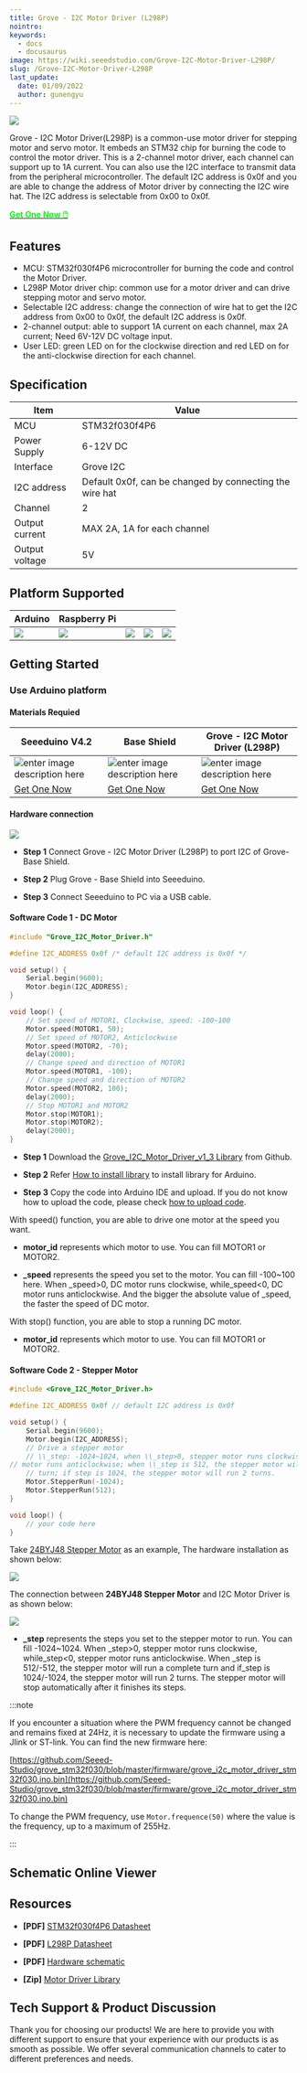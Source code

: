 ```yaml
---
title: Grove - I2C Motor Driver (L298P)
nointro:
keywords:
  - docs
  - docusaurus
image: https://wiki.seeedstudio.com/Grove-I2C-Motor-Driver-L298P/
slug: /Grove-I2C-Motor-Driver-L298P
last_update:
  date: 01/09/2022
  author: gunengyu
---
```


![](https://files.seeedstudio.com/products/105020093/img/105020093_wiki.png)

Grove - I2C Motor Driver(L298P) is a common-use motor driver for stepping motor and servo motor. It embeds an STM32 chip for burning the code to control the
motor driver. This is a 2-channel motor driver, each channel can support up to 1A current. You can also use the I2C interface to transmit data from the peripheral microcontroller. The default I2C address is 0x0f and you are able to change the address of Motor driver by connecting the I2C wire hat. The I2C address is selectable from 0x00 to 0x0f.

<div class="get_one_now_container" style={{textAlign: 'center'}}>
  <a class="get_one_now_item" href="https://www.seeedstudio.com/Grove-I2C-Motor-Driver-L298P-p-4534.html" target="_blank" rel="noopener noreferrer">
    <strong><span><font color={'FFFFFF'} size={"4"}> Get One Now 🖱️</font></span></strong>
  </a>
</div>

## Features

- MCU: STM32f030f4P6 microcontroller for burning the code and control the Motor Driver.
- L298P Motor driver chip: common use for a motor driver and can drive stepping motor and servo motor.
- Selectable I2C address: change the connection of wire hat to get the I2C address from 0x00 to 0x0f, the default I2C address is 0x0f.
- 2-channel output: able to support 1A current on each channel, max 2A current; Need 6V-12V DC voltage input.
- User LED: green LED on for the clockwise direction and red LED on for the anti-clockwise direction for each channel.

## Specification

|Item|Value|
|---|---|
|MCU|STM32f030f4P6|
|Power Supply|6-12V DC|
|Interface|Grove I2C|
|I2C address|Default 0x0f, can be changed by connecting the wire hat|
|Channel|2|
|Output current|MAX 2A, 1A for each channel|
|Output voltage|5V|

## Platform Supported

| Arduino                                                                                             | Raspberry Pi                                                                                             |                                                                                                 |                                                                                                          |                                                                                                    |
|-----------------------------------------------------------------------------------------------------|----------------------------------------------------------------------------------------------------------|-------------------------------------------------------------------------------------------------|---------------------------------------------------------------------------------------------------|----------------------------------------------------------------------------------------------------|
| ![](https://files.seeedstudio.com/wiki/wiki_english/docs/images/arduino_logo.jpg) | ![](https://files.seeedstudio.com/wiki/wiki_english/docs/images/raspberry_pi_logo_n.jpg) | ![](https://files.seeedstudio.com/wiki/wiki_english/docs/images/bbg_logo_n.jpg) | ![](https://files.seeedstudio.com/wiki/wiki_english/docs/images/wio_logo_n.jpg) | ![](https://files.seeedstudio.com/wiki/wiki_english/docs/images/linkit_logo_n.jpg) |

## Getting Started

### Use Arduino platform

#### Materials Requied

| Seeeduino V4.2 | Base Shield|  Grove - I2C Motor Driver (L298P)|
|--------------|-------------|-----------------|
|![enter image description here](https://files.seeedstudio.com/wiki/Grove_Light_Sensor/images/gs_1.jpg)|![enter image description here](https://files.seeedstudio.com/wiki/Grove_Light_Sensor/images/gs_4.jpg)|![enter image description here](https://files.seeedstudio.com/products/105020093/img/105020093_thumbnail.jpg)|
|[Get One Now](https://www.seeedstudio.com/Seeeduino-V4.2-p-2517.html)|[Get One Now](https://www.seeedstudio.com/Base-Shield-V2-p-1378.html)|[Get One Now](https://www.seeedstudio.com/Grove-I2C-Motor-Driver-L298P-p-4534.html)|

#### Hardware connection

<div style={{textAlign:'center'}}>
  <img src="https://files.seeedstudio.com/wiki/Grove-I2C_Motor_Driver_V1.3/img/I2CMotorDriver-4.jpg" style={{width:'auto', height:400}}/>
</div>

- **Step 1** Connect Grove - I2C Motor Driver (L298P) to port I2C of Grove-Base Shield.

- **Step 2** Plug Grove - Base Shield into Seeeduino.

- **Step 3** Connect Seeeduino to PC via a USB cable.

#### Software Code 1 - DC Motor

```cpp
#include "Grove_I2C_Motor_Driver.h"

#define I2C_ADDRESS 0x0f /* default I2C address is 0x0f */

void setup() {
    Serial.begin(9600);
    Motor.begin(I2C_ADDRESS);
}

void loop() {
    // Set speed of MOTOR1, Clockwise, speed: -100~100
    Motor.speed(MOTOR1, 50);
    // Set speed of MOTOR2, Anticlockwise
    Motor.speed(MOTOR2, -70);
    delay(2000);
    // Change speed and direction of MOTOR1
    Motor.speed(MOTOR1, -100);
    // Change speed and direction of MOTOR2
    Motor.speed(MOTOR2, 100);
    delay(2000);
    // Stop MOTOR1 and MOTOR2
    Motor.stop(MOTOR1);
    Motor.stop(MOTOR2);
    delay(2000);
}
```

- **Step 1** Download the  [Grove_I2C_Motor_Driver_v1_3 Library](https://github.com/Seeed-Studio/Grove_I2C_Motor_Driver_v1_3/archive/master.zip) from Github.

- **Step 2** Refer [How to install library](https://wiki.seeedstudio.com/How_to_install_Arduino_Library) to install library for Arduino.

- **Step 3** Copy the code into Arduino IDE and upload. If you do not know how to upload the code, please check [how to upload code](https://wiki.seeedstudio.com/Upload_Code/).

With speed() function, you are able to drive one motor at the speed you want.

- **motor_id** represents which motor to use. You can fill MOTOR1 or MOTOR2.

- **\_speed** represents the speed you set to the motor. You can fill -100~100 here. When \_speed&gt;0, DC motor runs clockwise, while\_speed&lt;0, DC motor runs anticlockwise. And the bigger the absolute value of \_speed, the faster the speed of DC motor.

With stop() function, you are able to stop a running DC motor.

- **motor_id** represents which motor to use. You can fill MOTOR1 or MOTOR2.

#### Software Code 2 - Stepper Motor

```cpp
#include <Grove_I2C_Motor_Driver.h>

#define I2C_ADDRESS 0x0f // default I2C address is 0x0f

void setup() {
    Serial.begin(9600);
    Motor.begin(I2C_ADDRESS);
    // Drive a stepper motor
    // \\_step: -1024~1024, when \\_step>0, stepper motor runs clockwise; \\_step<0, stepper
// motor runs anticlockwise; when \\_step is 512, the stepper motor will run a complete
    // turn; if step is 1024, the stepper motor will run 2 turns.
    Motor.StepperRun(-1024);
    Motor.StepperRun(512);
}

void loop() {
    // your code here
}
```

Take [24BYJ48 Stepper Motor](https://www.seeedstudio.com/Small-Size-and-High-Torque-Stepper-Motor-24BYJ48-p-1922.html) as an example, The hardware installation as shown below:

<div style={{textAlign:'center'}}>
  <img src="https://files.seeedstudio.com/wiki/Grove-I2C_Motor_Driver_V1.3/img/I2C_Motor_Driver_control_a_Stepper_Motor.jpg" style={{width:600, height:'auto'}}/>
</div>

The connection between **24BYJ48 Stepper Motor** and I2C Motor Driver is as shown below:

<div style={{textAlign:'center'}}>
  <img src="https://files.seeedstudio.com/wiki/Grove-I2C_Motor_Driver_V1.3/img/I2C_Motor_Driver_Connector.jpg" style={{width:'auto', height:'auto'}}/>
</div>


- **\_step** represents the steps you set to the stepper motor to run. You can fill -1024~1024. When \_step&gt;0, stepper motor runs clockwise, while\_step&lt;0, stepper motor runs anticlockwise. When \_step is 512/-512, the stepper motor will run a complete turn and if\_step is 1024/-1024, the stepper motor will run 2 turns. The stepper motor will stop automatically after it finishes its steps.

:::note

If you encounter a situation where the PWM frequency cannot be changed and remains fixed at 24Hz, it is necessary to update the firmware using a Jlink or ST-link. You can find the new firmware here:

[https://github.com/Seeed-Studio/grove_stm32f030/blob/master/firmware/grove_i2c_motor_driver_stm32f030.ino.bin](https://github.com/Seeed-Studio/grove_stm32f030/blob/master/firmware/grove_i2c_motor_driver_stm32f030.ino.bin)

To change the PWM frequency, use `Motor.frequence(50)` where the value is the frequency, up to a maximum of 255Hz.

:::

## Schematic Online Viewer

<div className="altium-ecad-viewer" data-project-src="https://files.seeedstudio.com/products/105020093/doc/Grove-I2C-Motor-Driver-L298P.zip" style={{borderRadius: '0px 0px 4px 4px', height: 500, borderStyle: 'solid', borderWidth: 1, borderColor: 'rgb(241, 241, 241)', overflow: 'hidden', maxWidth: 1280, maxHeight: 700, boxSizing: 'border-box'}}>
</div>

## Resources

- **[PDF]** [STM32f030f4P6 Datasheet](https://files.seeedstudio.com/products/105020093/doc/STM32F030F4;TSSOP-20_%E8%A7%84%E6%A0%BC%E4%B9%A6.pdf)

- **[PDF]** [L298P Datasheet](https://files.seeedstudio.com/products/105020093/doc/L298P;PowerSO-20_%E7%89%A9%E6%96%99%E8%A7%84%E6%A0%BC%E4%B9%A6.pdf)

- **[PDF]** [Hardware schematic](https://files.seeedstudio.com/products/105020093/doc/Grove%20-%20I2C%20Motor%20Driver%20(L298P)_v1.0_SCH_191210.pdf)

- **[Zip]** [Motor Driver Library](https://github.com/Seeed-Studio/Grove_I2C_Motor_Driver_v1_3/archive/master.zip)

## Tech Support & Product Discussion

Thank you for choosing our products! We are here to provide you with different support to ensure that your experience with our products is as smooth as possible. We offer several communication channels to cater to different preferences and needs.

<div class="button_tech_support_container">
<a href="https://forum.seeedstudio.com/" class="button_forum"></a> 
<a href="https://www.seeedstudio.com/contacts" class="button_email"></a>
</div>

<div class="button_tech_support_container">
<a href="https://discord.gg/eWkprNDMU7" class="button_discord"></a> 
<a href="https://github.com/Seeed-Studio/wiki-documents/discussions/69" class="button_discussion"></a>
</div>

